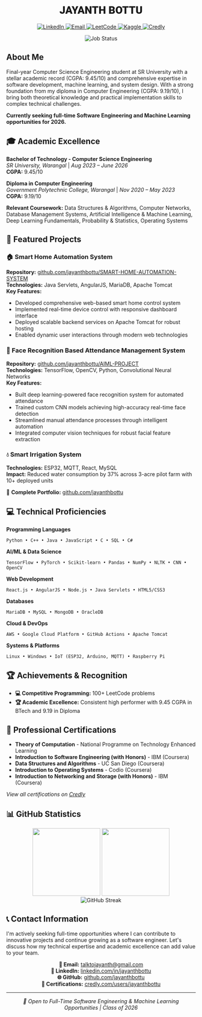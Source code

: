 <h1 align="center" style="font-family:Roboto,sans-serif;font-weight:900">JAYANTH BOTTU</h1>
<p align="center">
  <a href="https://www.linkedin.com/in/jayanthbottu">
    <img src="https://img.shields.io/badge/LinkedIn-0077B5?style=for-the-badge&logo=linkedin&logoColor=white" alt="LinkedIn"/>
  </a>
  <a href="mailto:talktojayanth@gmail.com">
    <img src="https://img.shields.io/badge/Email-D14836?style=for-the-badge&logo=gmail&logoColor=white" alt="Email"/>
  </a>
  <a href="https://leetcode.com/jayanthbottu">
    <img src="https://img.shields.io/badge/LeetCode-FFA116?style=for-the-badge&logo=leetcode&logoColor=black" alt="LeetCode"/>
  </a>
  <a href="https://www.kaggle.com/jayanthbottu">
    <img src="https://img.shields.io/badge/Kaggle-20BEFF?style=for-the-badge&logo=kaggle&logoColor=white" alt="Kaggle"/>
  </a>
  <a href="https://credly.com/users/jayanthbottu">
    <img src="https://img.shields.io/badge/Credly-FF6B35?style=for-the-badge&logo=credly&logoColor=white" alt="Credly"/>
  </a>
</p>

<p align="center">
  <img src="https://img.shields.io/badge/Status-Seeking%202026%20Full--Time%20Opportunities-green?style=for-the-badge" alt="Job Status"/>
</p>

## About Me

Final-year Computer Science Engineering student at SR University with a stellar academic record (CGPA: 9.45/10) and comprehensive expertise in software development, machine learning, and system design. With a strong foundation from my diploma in Computer Engineering (CGPA: 9.19/10), I bring both theoretical knowledge and practical implementation skills to complex technical challenges.

**Currently seeking full-time Software Engineering and Machine Learning opportunities for 2026.**

## 🎓 Academic Excellence

**Bachelor of Technology - Computer Science Engineering**  
*SR University, Warangal* | *Aug 2023 – June 2026*  
**CGPA:** 9.45/10

**Diploma in Computer Engineering**  
*Government Polytechnic College, Warangal* | *Nov 2020 – May 2023*  
**CGPA:** 9.19/10

**Relevant Coursework:** Data Structures & Algorithms, Computer Networks, Database Management Systems, Artificial Intelligence & Machine Learning, Deep Learning Fundamentals, Probability & Statistics, Operating Systems

## 🚀 Featured Projects

### 🏠 Smart Home Automation System
**Repository:** [github.com/jayanthbottu/SMART-HOME-AUTOMATION-SYSTEM](https://github.com/jayanthbottu/SMART-HOME-AUTOMATION-SYSTEM)  
**Technologies:** Java Servlets, AngularJS, MariaDB, Apache Tomcat  
**Key Features:**
- Developed comprehensive web-based smart home control system
- Implemented real-time device control with responsive dashboard interface
- Deployed scalable backend services on Apache Tomcat for robust hosting
- Enabled dynamic user interactions through modern web technologies

### 👤 Face Recognition Based Attendance Management System
**Repository:** [github.com/jayanthbottu/AIML-PROJECT](https://github.com/jayanthbottu/AIML-PROJECT)  
**Technologies:** TensorFlow, OpenCV, Python, Convolutional Neural Networks  
**Key Features:**
- Built deep learning-powered face recognition system for automated attendance
- Trained custom CNN models achieving high-accuracy real-time face detection
- Streamlined manual attendance processes through intelligent automation
- Integrated computer vision techniques for robust facial feature extraction

### 💧 Smart Irrigation System
**Technologies:** ESP32, MQTT, React, MySQL  
**Impact:** Reduced water consumption by 37% across 3-acre pilot farm with 10+ deployed units

📂 **Complete Portfolio:** [github.com/jayanthbottu](https://jayanthbottu.github.io/)

## 💻 Technical Proficiencies

**Programming Languages**
```
Python • C++ • Java • JavaScript • C • SQL • C#
```

**AI/ML & Data Science**
```
TensorFlow • PyTorch • Scikit-learn • Pandas • NumPy • NLTK • CNN • OpenCV
```

**Web Development**
```
React.js • AngularJS • Node.js • Java Servlets • HTML5/CSS3
```

**Databases**
```
MariaDB • MySQL • MongoDB • OracleDB
```

**Cloud & DevOps**
```
AWS • Google Cloud Platform • GitHub Actions • Apache Tomcat
```

**Systems & Platforms**
```
Linux • Windows • IoT (ESP32, Arduino, MQTT) • Raspberry Pi
```

## 🏆 Achievements & Recognition

- **💻 Competitive Programming:** 100+ LeetCode problems
- **🏆 Academic Excellence:** Consistent high performer with 9.45 CGPA in BTech and 9.19 in Diploma

## 📜 Professional Certifications

- **Theory of Computation** - National Programme on Technology Enhanced Learning
- **Introduction to Software Engineering (with Honors)** - IBM (Coursera)
- **Data Structures and Algorithms** - UC San Diego (Coursera)
- **Introduction to Operating Systems** - Codio (Coursera)
- **Introduction to Networking and Storage (with Honors)** - IBM (Coursera)

*View all certifications on [Credly](https://credly.com/users/jayanthbottu)*

## 📊 GitHub Statistics

<div align="center">
  <img height="180em" src="https://github-readme-stats.vercel.app/api?username=jayanthbottu&show_icons=true&theme=tokyonight&include_all_commits=true&count_private=true&hide_border=true"/>
  <img height="180em" src="https://github-readme-stats.vercel.app/api/top-langs/?username=jayanthbottu&layout=compact&langs_count=8&theme=tokyonight&hide_border=true"/>
</div>

<div align="center">
  <img src="https://github-readme-streak-stats.herokuapp.com/?user=jayanthbottu&theme=tokyonight&hide_border=true" alt="GitHub Streak"/>
</div>

## 📞 Contact Information

I'm actively seeking full-time opportunities where I can contribute to innovative projects and continue growing as a software engineer. Let's discuss how my technical expertise and academic excellence can add value to your team.

<div align="center">

**📧 Email:** [talktojayanth@gmail.com](mailto:jayanthbottu@gmail.com)  
**💼 LinkedIn:** [linkedin.com/in/jayanthbottu](https://linkedin.com/in/jayanthbottu)  
**🌐 GitHub:** [github.com/jayanthbottu](https://github.com/jayanthbottu)  
**🏅 Certifications:** [credly.com/users/jayanthbottu](https://credly.com/users/jayanthbottu)

</div>

---

<div align="center">
  <i>🎯 Open to Full-Time Software Engineering & Machine Learning Opportunities | Class of 2026</i>
</div>
